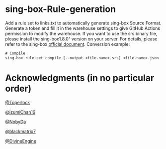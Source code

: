 # sing-box-Rule-generation

Add a rule set to links.txt to automatically generate sing-box Source Format. Generate a token and fill it in the warehouse settings to give GitHub Actions permission to modify the warehouse.
If you want to use the srs binary file, please install the sing-box1.8.0⁺ version on your server. For details, please refer to the sing-box [official document](https://sing-box.sagernet.org/zh/configuration/rule-set/source-format/). Conversion example:
````txt
# Compile
sing-box rule-set compile [--output <file-name>.srs] <file-name>.json

````
# Acknowledgments (in no particular order)
[@Toperlock](https://github.com/Toperlock)

[@izumiChan16](https://github.com/izumiChan16)

[@NobyDa](https://github.com/NobyDa)

[@blackmatrix7](https://github.com/blackmatrix7)

[@DivineEngine](https://github.com/DivineEngine)

